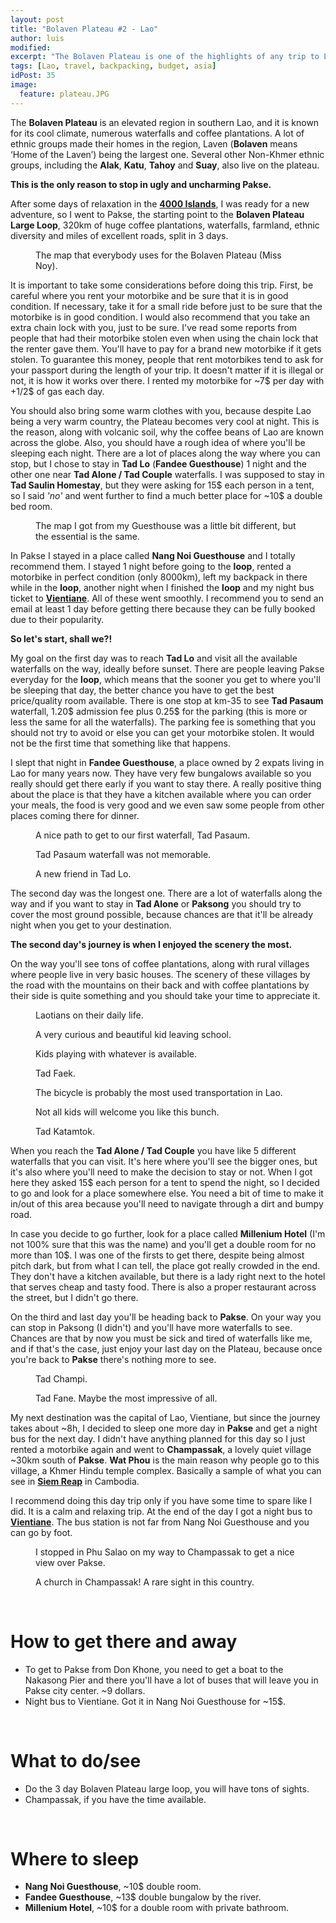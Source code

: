 ```yaml
---
layout: post
title: "Bolaven Plateau #2 - Lao"
author: luis
modified:
excerpt: "The Bolaven Plateau is one of the highlights of any trip to Lao. Numerous waterfalls, coffee plantations and an adventure that you'll never forget."
tags: [Lao, travel, backpacking, budget, asia]
idPost: 35
image:
  feature: plateau.JPG
---
```


The <b>Bolaven Plateau</b> is an elevated region in southern Lao, and it is known for its cool climate, numerous waterfalls and coffee plantations. A lot of ethnic groups made their homes in the region, Laven (<b>Bolaven</b> means ‘Home of the Laven’) being the largest one. Several other Non-Khmer ethnic groups, including the <b>Alak</b>, <b>Katu</b>, <b>Tahoy</b> and <b>Suay</b>, also live on the plateau.

<b><highlight><middle>This is the only reason to stop in ugly and uncharming Pakse.</middle></highlight></b>

After some days of relaxation in the <b><a href="{{site.url}}/4000Islands" target="_blank">4000 Islands</a></b>, I was ready for a new adventure, so I went to Pakse, the starting point to the <b>Bolaven Plateau Large Loop</b>, 320km of huge coffee plantations, waterfalls, farmland, ethnic diversity and miles of excellent roads, split in 3 days.


<figure>
	<a href="../images/lao/plateau/plateau1.JPG"><img src="../images/blank.JPG" alt="" data-echo="../images/lao/plateau/plateau1.JPG"></a>
	<figcaption>The map that everybody uses for the Bolaven Plateau (Miss Noy).</figcaption>
</figure>


It is important to take some considerations before doing this trip. First, be careful where you rent your motorbike and be sure that it is in good condition. If necessary, take it for a small ride before just to be sure that the motorbike is in good condition. I would also recommend that you take an extra chain lock with you, just to be sure. I've read some reports from people that had their motorbike stolen even when using the chain lock that the renter gave them. You'll have to pay for a brand new motorbike if it gets stolen. To guarantee this money, people that rent motorbikes tend to ask for your passport during the length of your trip. It doesn't matter if it is illegal or not, it is how it works over there. I rented my motorbike for ~7$ per day with +1/2$ of gas each day.

You should also bring some warm clothes with you, because despite Lao being a very warm country, the Plateau becomes very cool at night. This is the reason, along with volcanic soil, why the coffee beans of Lao are known across the globe. Also, you should have a rough idea of where you'll be sleeping each night. There are a lot of places along the way where you can stop, but I chose to stay in <b>Tad Lo</b> (<b>Fandee Guesthouse</b>) 1 night and the other one near <b>Tad Alone / Tad Couple</b> waterfalls. I was supposed to stay in <b>Tad Saulin Homestay</b>, but they were asking for 15$ each person in a tent, so I said <i>'no'</i> and went further to find a much better place for ~10$ a double bed room.

<figure>
	<a href="../images/lao/plateau/plateau2.JPG"><img src="../images/blank.JPG" alt="" data-echo="../images/lao/plateau/plateau2.JPG"></a>
	<figcaption>The map I got from my Guesthouse was a little bit different, but the essential is the same.</figcaption>
</figure>

In Pakse I stayed in a place called <b>Nang Noi Guesthouse</b> and I totally recommend them. I stayed 1 night before going to the <b>loop</b>, rented a motorbike in perfect condition (only 8000km), left my backpack in there while in the <b>loop</b>, another night when I finished the <b>loop</b> and my night bus ticket to <b><a href="{{site.url}}/Vientiane" target="_blank">Vientiane</a></b>. All of these went smoothly. I recommend you to send an email at least 1 day before getting there because they can be fully booked due to their popularity.

<b><highlight><middle>So let's start, shall we?!</middle></highlight></b>

My goal on the first day was to reach <b>Tad Lo</b> and visit all the available waterfalls on the way, ideally before sunset. There are people leaving Pakse everyday for the <b>loop</b>, which means that the sooner you get to where you'll be sleeping that day, the better chance you have to get the best price/quality room available.
There is one stop at km-35 to see <b>Tad Pasaum</b> waterfall, 1.20$ admission fee plus 0.25$ for the parking (this is more or less the same for all the waterfalls). The parking fee is something that you should not try to avoid or else you can get your motorbike stolen. It would not be the first time that something like that happens.

I slept that night in <b>Fandee Guesthouse</b>, a place owned by 2 expats living in Lao for many years now. They have very few bungalows available so you really should get there early if you want to stay there. A really positive thing about the place is that they have a kitchen available where you can order your meals, the food is very good and we even saw some people from other places coming there for dinner.

<figure>
	<a href="../images/lao/plateau/plateau3.JPG"><img src="../images/blank.JPG" alt="" data-echo="../images/lao/plateau/plateau3.JPG"></a>
	<figcaption>A nice path to get to our first waterfall, Tad Pasaum.</figcaption>
</figure>

<figure>
	<a href="../images/lao/plateau/plateau5.JPG"><img src="../images/blank.JPG" alt="" data-echo="../images/lao/plateau/plateau5.JPG"></a>
	<figcaption>Tad Pasaum waterfall was not memorable.</figcaption>
</figure>

<figure>
	<a href="../images/lao/plateau/plateau4.JPG"><img src="../images/blank.JPG" alt="" data-echo="../images/lao/plateau/plateau4.JPG"></a>
	<figcaption>A new friend in Tad Lo.</figcaption>
</figure>

The second day was the longest one. There are a lot of waterfalls along the way and if you want to stay in <b>Tad Alone</b> or <b>Paksong</b> you should try to cover the most ground possible, because chances are that it'll be already night when you get to your destination.

<b><highlight><middle>The second day's journey is when I enjoyed the scenery the most.</middle></highlight></b>

On the way you'll see tons of coffee plantations, along with rural villages where people live in very basic houses. The scenery of these villages by the road with the mountains on their back and with coffee plantations by their side is quite something and you should take your time to appreciate it.

<figure>
	<a href="../images/lao/plateau/plateau6.JPG"><img src="../images/blank.JPG" alt="" data-echo="../images/lao/plateau/plateau6.JPG"></a>
	<figcaption>Laotians on their daily life.</figcaption>
</figure>

<figure>
	<a href="../images/lao/plateau/plateau7.JPG"><img src="../images/blank.JPG" alt="" data-echo="../images/lao/plateau/plateau7.JPG"></a>
	<figcaption>A very curious and beautiful kid leaving school.</figcaption>
</figure>

<figure>
	<a href="../images/lao/plateau/plateau8.JPG"><img src="../images/blank.JPG" alt="" data-echo="../images/lao/plateau/plateau8.JPG"></a>
	<figcaption>Kids playing with whatever is available.</figcaption>
</figure>

<figure>
	<a href="../images/lao/plateau/plateau9.JPG"><img src="../images/blank.JPG" alt="" data-echo="../images/lao/plateau/plateau9.JPG"></a>
	<figcaption>Tad Faek.</figcaption>
</figure>

<figure>
	<a href="../images/lao/plateau/plateau10.JPG"><img src="../images/blank.JPG" alt="" data-echo="../images/lao/plateau/plateau10.JPG"></a>
	<figcaption>The bicycle is probably the most used transportation in Lao.</figcaption>
</figure>

<figure>
	<a href="../images/lao/plateau/plateau11.JPG"><img src="../images/blank.JPG" alt="" data-echo="../images/lao/plateau/plateau11.JPG"></a>
	<figcaption>Not all kids will welcome you like this bunch.</figcaption>
</figure>

<figure>
	<a href="../images/lao/plateau/plateau12.JPG"><img src="../images/blank.JPG" alt="" data-echo="../images/lao/plateau/plateau12.JPG"></a>
	<figcaption>Tad Katamtok.</figcaption>
</figure>

When you reach the <b>Tad Alone / Tad Couple</b> you have like 5 different waterfalls that you can visit. It's here where you'll see the bigger ones, but it's also where you'll need to make the decision to stay or not. When I got here they asked 15$ each person for a tent to spend the night, so I decided to go and look for a place somewhere else. You need a bit of time to make it in/out of this area because you'll need to navigate through a dirt and bumpy road.

In case you decide to go further, look for a place called <b>Millenium Hotel</b> (I'm not 100% sure that this was the name) and you'll get a double room for no more than 10$. I was one of the firsts to get there, despite being almost pitch dark, but from what I can tell, the place got really crowded in the end. They don't have a kitchen available, but there is a lady right next to the hotel that serves cheap and tasty food. There is also a proper restaurant across the street, but I didn't go there.

On the third and last day you'll be heading back to <b>Pakse</b>. On your way you can stop in Paksong (I didn't) and you'll have more waterfalls to see. Chances are that by now you must be sick and tired of waterfalls like me, and if that's the case, just enjoy your last day on the Plateau, because once you're back to <b>Pakse</b> there's nothing more to see.

<figure>
	<a href="../images/lao/plateau/plateau13.JPG"><img src="../images/blank.JPG" alt="" data-echo="../images/lao/plateau/plateau13.JPG"></a>
	<figcaption>Tad Champi.</figcaption>
</figure>

<figure>
	<a href="../images/lao/plateau/plateau14.JPG"><img src="../images/blank.JPG" alt="" data-echo="../images/lao/plateau/plateau14.JPG"></a>
	<figcaption>Tad Fane. Maybe the most impressive of all.</figcaption>
</figure>

My next destination was the capital of Lao, Vientiane, but since the journey takes about ~8h, I decided to sleep one more day in <b>Pakse</b> and get a night bus for the next day. I didn't have anything planned for this day so I just rented a motorbike again and went to <b>Champassak</b>, a lovely quiet village ~30km south of <b>Pakse</b>. <b>Wat Phou</b> is the main reason why people go to this village, a Khmer Hindu temple complex. Basically a sample of what you can see in <b><a href="{{site.url}}/SiemReap" target="_blank">Siem Reap</a></b> in Cambodia.

I recommend doing this day trip only if you have some time to spare like I did. It is a calm and relaxing trip. At the end of the day I got a night bus to <b><a href="{{site.url}}/Vientiane" target="_blank">Vientiane</a></b>. The bus station is not far from Nang Noi Guesthouse and you can go by foot.

<figure>
	<a href="../images/lao/plateau/plateau15.JPG"><img src="../images/blank.JPG" alt="" data-echo="../images/lao/plateau/plateau15.JPG"></a>
	<figcaption>I stopped in Phu Salao on my way to Champassak to get a nice view over Pakse.</figcaption>
</figure>

<figure>
	<a href="../images/lao/plateau/plateau16.JPG"><img src="../images/blank.JPG" alt="" data-echo="../images/lao/plateau/plateau16.JPG"></a>
	<figcaption>A church in Champassak! A rare sight in this country.</figcaption>
</figure>


<br>
<h1>How to get there and away</h1>
<ul>
<li>To get to Pakse from Don Khone, you need to get a boat to the Nakasong Pier and there you'll have a lot of buses that will leave you in Pakse city center. ~9 dollars.</li>
<li>Night bus to Vientiane. Got it in Nang Noi Guesthouse for ~15$.</li>
</ul>

<br>
<h1>What to do/see</h1>
<ul>
<li>Do the 3 day Bolaven Plateau large loop, you will have tons of sights.</li>
<li>Champassak, if you have the time available.</li>
</ul>

<br>
<h1>Where to sleep</h1>
<ul>
<li><b>Nang Noi Guesthouse</b>, ~10$ double room.</li>
<li><b>Fandee Guesthouse</b>, ~13$ double bungalow by the river.</li>
<li><b>Millenium Hotel</b>, ~10$ for a double room with private bathroom.</li>
</ul>